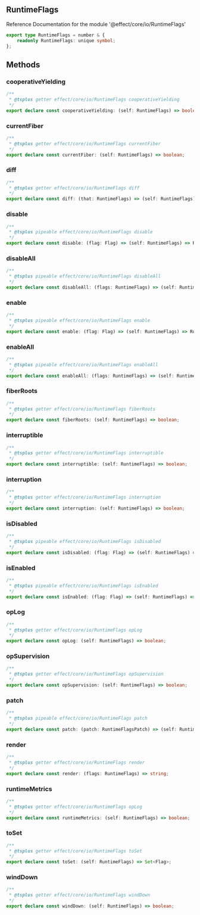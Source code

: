 ## RuntimeFlags

Reference Documentation for the module '@effect/core/io/RuntimeFlags'

```ts
export type RuntimeFlags = number & {
    readonly RuntimeFlags: unique symbol;
};
```

## Methods

### cooperativeYielding

```ts
/**
 * @tsplus getter effect/core/io/RuntimeFlags cooperativeYielding
 */
export declare const cooperativeYielding: (self: RuntimeFlags) => boolean;
```

### currentFiber

```ts
/**
 * @tsplus getter effect/core/io/RuntimeFlags currentFiber
 */
export declare const currentFiber: (self: RuntimeFlags) => boolean;
```

### diff

```ts
/**
 * @tsplus getter effect/core/io/RuntimeFlags diff
 */
export declare const diff: (that: RuntimeFlags) => (self: RuntimeFlags) => RuntimeFlagsPatch;
```

### disable

```ts
/**
 * @tsplus pipeable effect/core/io/RuntimeFlags disable
 */
export declare const disable: (flag: Flag) => (self: RuntimeFlags) => RuntimeFlags;
```

### disableAll

```ts
/**
 * @tsplus pipeable effect/core/io/RuntimeFlags disableAll
 */
export declare const disableAll: (flags: RuntimeFlags) => (self: RuntimeFlags) => RuntimeFlags;
```

### enable

```ts
/**
 * @tsplus pipeable effect/core/io/RuntimeFlags enable
 */
export declare const enable: (flag: Flag) => (self: RuntimeFlags) => RuntimeFlags;
```

### enableAll

```ts
/**
 * @tsplus pipeable effect/core/io/RuntimeFlags enableAll
 */
export declare const enableAll: (flags: RuntimeFlags) => (self: RuntimeFlags) => RuntimeFlags;
```

### fiberRoots

```ts
/**
 * @tsplus getter effect/core/io/RuntimeFlags fiberRoots
 */
export declare const fiberRoots: (self: RuntimeFlags) => boolean;
```

### interruptible

```ts
/**
 * @tsplus getter effect/core/io/RuntimeFlags interruptible
 */
export declare const interruptible: (self: RuntimeFlags) => boolean;
```

### interruption

```ts
/**
 * @tsplus getter effect/core/io/RuntimeFlags interruption
 */
export declare const interruption: (self: RuntimeFlags) => boolean;
```

### isDisabled

```ts
/**
 * @tsplus pipeable effect/core/io/RuntimeFlags isDisabled
 */
export declare const isDisabled: (flag: Flag) => (self: RuntimeFlags) => boolean;
```

### isEnabled

```ts
/**
 * @tsplus pipeable effect/core/io/RuntimeFlags isEnabled
 */
export declare const isEnabled: (flag: Flag) => (self: RuntimeFlags) => boolean;
```

### opLog

```ts
/**
 * @tsplus getter effect/core/io/RuntimeFlags opLog
 */
export declare const opLog: (self: RuntimeFlags) => boolean;
```

### opSupervision

```ts
/**
 * @tsplus getter effect/core/io/RuntimeFlags opSupervision
 */
export declare const opSupervision: (self: RuntimeFlags) => boolean;
```

### patch

```ts
/**
 * @tsplus pipeable effect/core/io/RuntimeFlags patch
 */
export declare const patch: (patch: RuntimeFlagsPatch) => (self: RuntimeFlags) => RuntimeFlags;
```

### render

```ts
/**
 * @tsplus getter effect/core/io/RuntimeFlags render
 */
export declare const render: (flags: RuntimeFlags) => string;
```

### runtimeMetrics

```ts
/**
 * @tsplus getter effect/core/io/RuntimeFlags opLog
 */
export declare const runtimeMetrics: (self: RuntimeFlags) => boolean;
```

### toSet

```ts
/**
 * @tsplus getter effect/core/io/RuntimeFlags toSet
 */
export declare const toSet: (self: RuntimeFlags) => Set<Flag>;
```

### windDown

```ts
/**
 * @tsplus getter effect/core/io/RuntimeFlags windDown
 */
export declare const windDown: (self: RuntimeFlags) => boolean;
```

